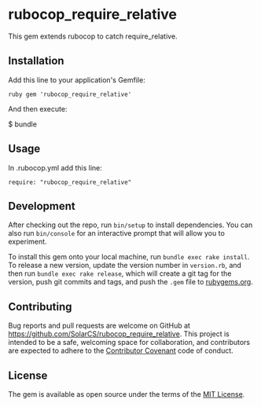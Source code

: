 # rubocop_require_relative

This gem extends rubocop to catch require_relative.

## Installation

Add this line to your application's Gemfile:

```
ruby gem 'rubocop_require_relative'
```

And then execute:

  $ bundle

## Usage

In .rubocop.yml add this line:

```
require: "rubocop_require_relative"
```

## Development

After checking out the repo, run `bin/setup` to install dependencies. You can
also run `bin/console` for an interactive prompt that will allow you to
experiment.

To install this gem onto your local machine, run `bundle exec rake install`. To
release a new version, update the version number in `version.rb`, and then run
`bundle exec rake release`, which will create a git tag for the version, push
git commits and tags, and push the `.gem` file to
[rubygems.org](https://rubygems.org).

## Contributing

Bug reports and pull requests are welcome on GitHub at
https://github.com/SolarCS/rubocop_require_relative. This project is
intended to be a safe, welcoming space for collaboration, and contributors are
expected to adhere to the [Contributor
Covenant](http://contributor-covenant.org) code of conduct.

## License

The gem is available as open source under the terms of the [MIT
License](http://opensource.org/licenses/MIT).

